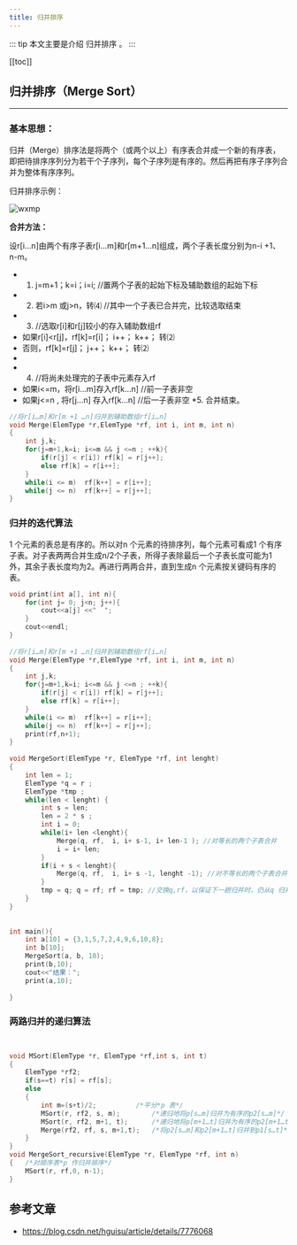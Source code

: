 ```yaml
---
title: 归并排序
---
```


::: tip
本文主要是介绍 归并排序 。
:::

[[toc]]

## 归并排序（Merge Sort）

------

### 基本思想：

归并（Merge）排序法是将两个（或两个以上）有序表合并成一个新的有序表，即把待排序序列分为若干个子序列，每个子序列是有序的。然后再把有序子序列合并为整体有序序列。

归并排序示例：

 <img class= "zoom-custom-imgs" :src="$withBase('/assets/img/algorithm/sort/comm8/20191021120300331.png')" alt="wxmp">

 

**合并方法：**

设r[i…n]由两个有序子表r[i…m]和r[m+1…n]组成，两个子表长度分别为n-i +1、n-m。

* 1. j=m+1；k=i；i=i; //置两个子表的起始下标及辅助数组的起始下标
* 2. 若i>m 或j>n，转⑷ //其中一个子表已合并完，比较选取结束
* 3. //选取r[i]和r[j]较小的存入辅助数组rf
* 如果r[i]<r[j]，rf[k]=r[i]； i++； k++； 转⑵
* 否则，rf[k]=r[j]； j++； k++； 转⑵
* 
* 4. //将尚未处理完的子表中元素存入rf
* 如果i<=m，将r[i…m]存入rf[k…n] //前一子表非空
* 如果j<=n ,  将r[j…n] 存入rf[k…n] //后一子表非空
*5. 合并结束。

```cpp
//将r[i…m]和r[m +1 …n]归并到辅助数组rf[i…n]
void Merge(ElemType *r,ElemType *rf, int i, int m, int n)
{
	int j,k;
	for(j=m+1,k=i; i<=m && j <=n ; ++k){
		if(r[j] < r[i]) rf[k] = r[j++];
		else rf[k] = r[i++];
	}
	while(i <= m)  rf[k++] = r[i++];
	while(j <= n)  rf[k++] = r[j++];
}
```

 

### 归并的迭代算法

1 个元素的表总是有序的。所以对n 个元素的待排序列，每个元素可看成1 个有序子表。对子表两两合并生成n/2个子表，所得子表除最后一个子表长度可能为1 外，其余子表长度均为2。再进行两两合并，直到生成n 个元素按关键码有序的表。

```cpp
void print(int a[], int n){
	for(int j= 0; j<n; j++){
		cout<<a[j] <<"  ";
	}
	cout<<endl;
}
 
//将r[i…m]和r[m +1 …n]归并到辅助数组rf[i…n]
void Merge(ElemType *r,ElemType *rf, int i, int m, int n)
{
	int j,k;
	for(j=m+1,k=i; i<=m && j <=n ; ++k){
		if(r[j] < r[i]) rf[k] = r[j++];
		else rf[k] = r[i++];
	}
	while(i <= m)  rf[k++] = r[i++];
	while(j <= n)  rf[k++] = r[j++];
	print(rf,n+1);
}
 
void MergeSort(ElemType *r, ElemType *rf, int lenght)
{ 
	int len = 1;
	ElemType *q = r ;
	ElemType *tmp ;
	while(len < lenght) {
		int s = len;
		len = 2 * s ;
		int i = 0;
		while(i+ len <lenght){
			Merge(q, rf,  i, i+ s-1, i+ len-1 ); //对等长的两个子表合并
			i = i+ len;
		}
		if(i + s < lenght){
			Merge(q, rf,  i, i+ s -1, lenght -1); //对不等长的两个子表合并
		}
		tmp = q; q = rf; rf = tmp; //交换q,rf，以保证下一趟归并时，仍从q 归并到rf
	}
}
 
 
int main(){
	int a[10] = {3,1,5,7,2,4,9,6,10,8};
	int b[10];
	MergeSort(a, b, 10);
	print(b,10);
	cout<<"结果：";
	print(a,10);
 
}

```

 
### 两路归并的递归算法

```cpp


void MSort(ElemType *r, ElemType *rf,int s, int t)
{ 
	ElemType *rf2;
	if(s==t) r[s] = rf[s];
	else
	{ 
		int m=(s+t)/2;			/*平分*p 表*/
		MSort(r, rf2, s, m);		/*递归地将p[s…m]归并为有序的p2[s…m]*/
		MSort(r, rf2, m+1, t);		/*递归地将p[m+1…t]归并为有序的p2[m+1…t]*/
		Merge(rf2, rf, s, m+1,t);	/*将p2[s…m]和p2[m+1…t]归并到p1[s…t]*/
	}
}
void MergeSort_recursive(ElemType *r, ElemType *rf, int n)
{   /*对顺序表*p 作归并排序*/
	MSort(r, rf,0, n-1);
}
```



## 参考文章
* https://blog.csdn.net/hguisu/article/details/7776068